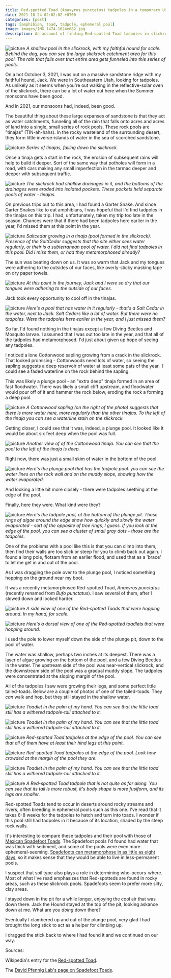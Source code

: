 ```yaml
---
title: Red-spotted Toad (Anaxyrus punctatus) tadpoles in a temporary Utah Pool
date: 2021-10-24 02:02:02 +0700
categories: [post]
tags: [amphibian, toad, tadpole, ephemeral pool]
image: images/IMG_1474-1024x682.jpg
description: An account of finding Red-spotted Toad tadpoles in slickrook pools
---
```


![picture](images/IMG_1474-1024x682.jpg)
*A shallow pool in the slickrock, with my faithful hound for scale. Behind the dog, you can see the large slickrock catchment area for this pool. The rain that falls over that entire area gets funneled into this series of pools.*

On a hot October 3, 2021, I was out on a massive sandstone ridge with my faithful hound, Jack. We were in Southeastern Utah, looking for tadpoles. As unlikely as it seems when you're out walking in the reflective-solar oven of the slickrock, there can be a lot of water out here when the Summer monsoons have been good.

And in 2021, our monsoons had, indeed, been good.

The beautiful thing about these large expanses of sandstone is that they act as water catchments, funneling all of the rain that falls onto acres and acres of land into a single, small series of rock pools. These rock pools are "tinajas" (TIN-ah-hahs). In the rocky wasteland of the surrounding desert, they form little inverse-islands of water in the sea of scorched sandstone.

![picture](images/IMG_1488-682x1024.jpg)
*Series of tinajas, falling down the slickrock.*

Once a tinaja gets a start in the rock, the erosion of subsequent rains will help to build it deeper. Sort of the same way that potholes will form in a road, with cars making any small imperfection in the tarmac deeper and deeper with subsequent traffic.

![picture](images/IMG_1483-682x1024.jpg)
*The slickrock had shallow drainages in it, and the bottoms of the drainages were eroded into isolated pockets. These pockets held separate pools of water - tinajas.*

On previous trips out to this area, I had found a Garter Snake. And since Garter Snakes like to eat amphibians, I was hopeful that I'd find tadpoles in the tinajas on this trip. I had, unfortunately, taken my trip too late in the season. Chances were that if there had been tadpoles here earlier in the year, I'd missed them at this point in the year.

![picture](images/IMG_1468-1024x682.jpg)
*Saltcedar growing in a tinaja (pool formed in the slickrock). Presence of the SaltCedar suggests that the site either sees water regularly, or their is a subterranean pool of water. I did not find tadpoles in this pool. Did I miss them, or had they metamorphosed already?*

The sun was beating down on us. It was so warm that Jack and my tongues were adhering to the outsides of our faces, like overly-sticky masking tape on dry paper towels.

![picture](images/IMG_1480-682x1024.jpg)
*At this point in the journey, Jack and I were so dry that our tongues were adhering to the outside of our faces.*

Jack took every opportunity to cool off in the tinajas.

![picture](images/IMG_1399-1024x682.jpg)
*Here's a pool that has water in it regularly - that's a Salt Cedar in the water, next to Jack. Salt Cedars like a lot of water. But there were no tadpoles. Were the tadpoles here earlier in the year, and I just missed them?*

So far, I'd found nothing in the tinajas except a few Diving Beetles and Mosquito larvae. I assumed that I was out too late in the year, and that all of the tadpoles had metamorphosed. I'd just about given up hope of seeing any tadpoles.

I noticed a lone Cottonwood sapling growing from a crack in the slickrock. That looked promising - Cottonwoods need lots of water, so seeing the sapling suggests a deep reservoir of water at least some pats of the year.  I could see a faded waterline on the rock behind the sapling.

This was likely a plunge pool - an "extra deep" tinaja formed in an area of fast floodwater. There was likely a small cliff upstream, and floodwater would pour off of it and hammer the rock below, eroding the rock a forming a deep pool.

![picture](images/IMG_1489-682x1024.jpg)
*A Cottonwood sapling (on the right of the photo) suggests that there is more water here, more regularly than the other tinajas. To the left of the tinaja you can see a waterline stain on the slickrock.*

Getting closer, I could see that it was, indeed, a plunge pool. It looked like it would be about six feet deep when the pool was full.

![picture](images/IMG_1453.jpg)
*Another view of of the Cottonwood tinaja. You can see that the pool to the left of the tinaja is deep.*

Right now, there was just a small skim of water in the bottom of the pool.

![picture](images/IMG_1415-682x1024.jpg)
*Here's the plunge pool that has the tadpole pool. you can see the water lines on the rock wall and on the muddy slope, showing how the water evaporated.*

And looking a little bit more closely - there were tadpoles seething at the edge of the pool.

Finally, here they were. What kind were they?

![picture](images/IMG_1404-1024x682.jpg)
*Here's the tadpole pool, at the bottom of the plunge pit. Those rings of algae around the edge show how quickly and slowly the water evaporated - sort of the opposite of tree rings, I guess. If you look at the edge of the pool, you can see a cluster of small gray dots - those are the tadpoles.*

One of the problems with a pool like this is that you can climb into them, then find their walls are too slick or steep for you to climb back out again. I found a long pole, flotsam from an earlier flood, and used that as a 'brace' to let me get in and out of the pool.

As I was dragging the pole over to the plunge pool, I noticed something hopping on the ground near my boot.

It was a recently metamorphosed Red-spotted Toad, _Anaxyrus punctatus_ (recently renamed from _Bufo punctatus_). I saw several of them, after I slowed down and looked harder.

![picture](images/IMG_1411-1024x826.jpg)
*A side view of one of the Red-spotted Toads that were hopping around. In my hand, for scale.*

![picture](images/IMG_1406-1024x818.jpg)
*Here's a dorsal view of one of the Red-spotted toadlets that were hopping around.*

I used the pole to lower myself down the side of the plunge pit, down to the pool of water.

The water was shallow, perhaps two inches at its deepest. There was a layer of algae growing on the bottom of the pool, and a few Diving Beetles in the water. The upstream side of the pool was near-vertical slickrock, and the downstream side of the pool was a gradual muddy slope. The tadpoles were concentrated at the sloping margin of the pool.

All of the tadpoles I saw were growing their legs, and some perfect little tailed-toads. Below are a couple of photos of one of the tailed-toads. They _can_ walk and hop, but they still stayed in the shallow water.

![picture](images/IMG_1421-1024x713.jpg)
*Toadlet in the palm of my hand. You can see that the little toad still has a withered tadpole-tail attached to it.*

![picture](images/IMG_1422-1024x682.jpg)
*Toadlet in the palm of my hand. You can see that the little toad still has a withered tadpole-tail attached to it.*

![picture](images/IMG_1417-1024x730.jpg)
*Red-spotted Toad tadpoles at the edge of the pool. You can see that all of them have at least their hind legs at this point.*

![picture](images/IMG_1416-1024x672.jpg)
*Red-spotted Toad tadpoles at the edge of the pool. Look how crowded at the margin of the pool they are.*

![picture](images/IMG_1424-1024x780.jpg)
*Toadlet in the palm of my hand. You can see that the little toad still has a withered tadpole-tail attached to it.*

![picture](images/IMG_1430-1024x875.jpg)
*A Red-spotted Toad tadpole that is not quite as far along. You can see that its tail is more robust, it's body shape is more fusiform, and its legs are smaller.*

Red-spotted Toads tend to occur in deserts around rocky streams and rivers, often breeding in ephemeral pools such as this one. I've read that it takes 6-8 weeks for the tadpoles to hatch and turn into toads. I wonder if this pool still had tadpoles in it because of its location, shaded by the steep rock walls.

It's interesting to compare these tadpoles and their pool with those of [Mexican Spadefoot Toads](https://tightloop.com/blog/2021/09/29/mexican-spadefoot-toads-racing-the-sun/). The Spadefoot pools I'd found had water that was thick with sediment, and some of the pools were even more ephemeral-seeming. [Spadefoots can metamorphose in as little as eight days](https://www.davidpfenniglab.com/spadefoots/), so it makes sense that they would be able to live in less-permanent pools.

I suspect that soil type also plays a role in determining who-occurs-where. Most of what I've read emphasizes that Red-spotteds are found in rocky areas, such as these slickrock pools. Spadefoots seem to prefer more silty, clay areas.

I stayed down in the pit for a while longer, enjoying the cool air that was down there. Jack the Hound stayed at the top of the pit, looking askance down at me. What are you _doing_ down there?

Eventually I clambered up and out of the plunge pool, very glad I had brought the long stick to act as a helper for climbing up.

I dragged the stick back to where I had found it and we continued on our way.

Sources:

Wikipedia's entry for the [Red-spotted Toad](https://en.wikipedia.org/wiki/Red-spotted_toad).

The [David Pfennig Lab's page on Spadefoot Toads](https://www.davidpfenniglab.com/spadefoots/).
